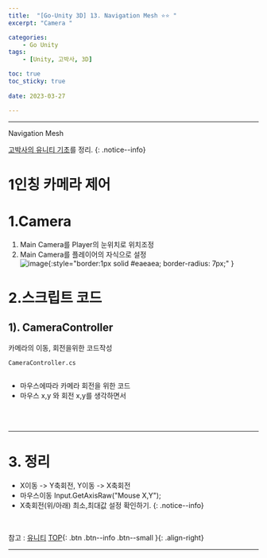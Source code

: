 ```yaml
---
title:  "[Go-Unity 3D] 13. Navigation Mesh ⭐⭐ "
excerpt: "Camera "

categories:
    - Go Unity
tags:
    - [Unity, 고박사, 3D]

toc: true
toc_sticky: true
 
date: 2023-03-27

---
```

- - -

Navigation Mesh

[고박사의 유니티 기초](https://www.inflearn.com/course/%EA%B3%A0%EB%B0%95%EC%82%AC-%EC%9C%A0%EB%8B%88%ED%8B%B0-%EA%B8%B0%EC%B4%88/dashboard)를 정리. 
{: .notice--info}


# 1인칭 카메라 제어

# 1.Camera
1.  Main Camera를 Player의 눈위치로 위치조정
2.  Main Camera를 플레이어의 자식으로 설정  
![image](https://user-images.githubusercontent.com/96651722/227966273-ecea7dfc-ad4b-4519-9050-2d3b3babe81b.png){:style="border:1px solid #eaeaea; border-radius: 7px;" }


# 2.스크립트 코드
##  1). CameraController
카메라의 이동, 회전을위한 코드작성  
<div class="notice--primary" markdown="1"> 

`CameraController.cs`
  ```c# 

  ```
-   마우스에따라 카메라 회전을 위한 코드
-   마우스 x,y 와 회전 x,y를 생각하면서 

</div>


<br><br>

--- 
# 3. 정리 
-   X이동 -> Y축회전, Y이동 -> X축회전
-   마우스이동 Input.GetAxisRaw("Mouse X,Y");
-   X축회전(위/아래) 최소,최대값 설정 확인하기.
{: .notice--info}


<br>

참고 : [유니티](https://docs.unity3d.com/kr/)
[TOP](#){: .btn .btn--info .btn--small }{: .align-right}
<br>
- - -
